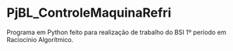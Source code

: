 # PjBL_ControleMaquinaRefri
Programa em Python feito para realização de trabalho do BSI 1º período em Raciocínio Algorítmico. 
